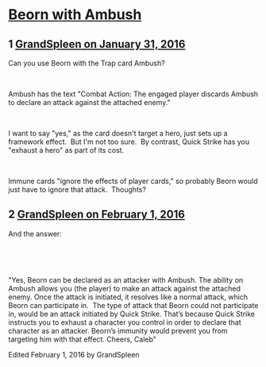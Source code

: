 # [Beorn with Ambush](https://community.fantasyflightgames.com/topic/200907-beorn-with-ambush/)

## 1 [GrandSpleen on January 31, 2016](https://community.fantasyflightgames.com/topic/200907-beorn-with-ambush/?do=findComment&comment=2023456)

Can you use Beorn with the Trap card Ambush?

 

Ambush has the text "Combat Action: The engaged player discards Ambush to declare an attack against the attached enemy."

 

I want to say "yes," as the card doesn't target a hero, just sets up a framework effect.  But I'm not too sure.  By contrast, Quick Strike has you "exhaust a hero" as part of its cost.

 

Immune cards "ignore the effects of player cards," so probably Beorn would just have to ignore that attack.  Thoughts?

## 2 [GrandSpleen on February 1, 2016](https://community.fantasyflightgames.com/topic/200907-beorn-with-ambush/?do=findComment&comment=2026549)

And the answer:

 

 

"Yes, Beorn can be declared as an attacker with Ambush. The ability on Ambush allows you (the player) to make an attack against the attached enemy. Once the attack is initiated, it resolves like a normal attack, which Beorn can participate in. 
The type of attack that Beorn could not participate in, would be an attack initiated by Quick Strike. That’s because Quick Strike instructs you to exhaust a character you control in order to declare that character as an attacker. Beorn’s immunity would prevent you from targeting him with that effect.
Cheers,
Caleb"

Edited February 1, 2016 by GrandSpleen

